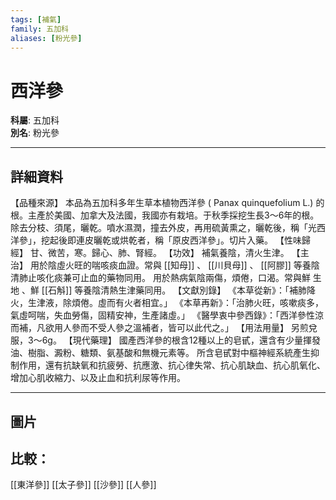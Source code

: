 ```yaml
---
tags: [補氣]
family: 五加科
aliases: [粉光參]
---
```


# 西洋參

**科屬**: 五加科  
**別名**: 粉光參  

---

## 詳細資料
【品種來源】
本品為五加科多年生草本植物西洋參 (
Panax quinquefolium
L.) 的根。主產於美國、加拿大及法國，我國亦有栽培。于秋季採挖生長3～6年的根。除去分枝、須尾，曬乾。噴水濕潤，撞去外皮，再用硫黃熏之，曬乾後，稱「光西洋參」，挖起後即連皮曬乾或烘乾者，稱「原皮西洋參」。切片入藥。
【性味歸經】
甘、微苦，寒。歸心、肺、腎經。
【功效】
補氣養陰，清火生津。
【主治】
用於陰虛火旺的喘咳痰血證。常與 [[知母]] 、 [[川貝母]] 、 [[阿膠]] 等養陰清肺止咳化痰兼可止血的藥物同用。
用於熱病氣陰兩傷，煩倦，口渴。常與鮮
生地
、鮮 [[石斛]] 等養陰清熱生津藥同用。
【文獻別錄】
《本草從新》：「補肺降火，生津液，除煩倦。虛而有火者相宜。」
《本草再新》：「治肺火旺，咳嗽痰多，氣虛呵喘，失血勞傷，固精安神，生產諸虛。」
《醫學衷中參西錄》：「西洋參性涼而補，凡欲用人參而不受人參之溫補者，皆可以此代之。」
【用法用量】
另煎兌服，3～6g。
【現代藥理】
國產西洋參的根含12種以上的皂甙，還含有少量揮發油、樹脂、澱粉、糖類、氨基酸和無機元素等。
所含皂甙對中樞神經系統產生抑制作用，還有抗缺氧和抗疲勞、抗應激、抗心律失常、抗心肌缺血、抗心肌氧化、增加心肌收縮力、以及止血和抗利尿等作用。

---

## 圖片
## 比較：
[[東洋參]]
[[太子參]]
[[沙參]]
[[人參]]
